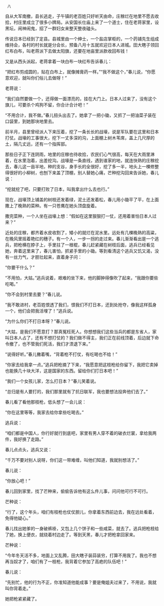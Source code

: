      八 

   自从大军南撤，县长逃走，子午镇的老百姓只好听天由命，庄稼烂在地里不愿去收拾，村庄里成立了很多小牌局。从安国长仕庙上来了一个道士，住在老蒋家里，设黑坛，闹神闹鬼，招了一群妇女来整天整夜磕头。 

   传说日本已经到了定县。县城里由一个绅士，一个盐店掌柜的，一个药铺先生组成维持会，各村的村长就是分会长，预备八月十五就欢迎日本人进城。田大瞎子领回红布白布，叫老蒋派下去做太阳旗，还要在地亩里派款收回布钱！ 

   又是从西头派起，老蒋拿着一块白布一块红布告诉春儿： 

   “把红布剪成圆的，贴在白布上，就像摊膏药一样。”“我不做这个，”春儿说，“你愿意欢迎，就叫你们俗儿去做呀！” 

   老蒋说： 

   “我们自然要做一个，还得做一面漂亮的，挂在大门上。日本人过来了，没有这个旗儿，可要杀个鸡狗不留，你合计合计吧！” 

   “不用合计，我不做。”春儿扭头出去了。她拿了一把小锄，又抓了一把油菜子装在口袋里，到她那块地里去。 

   前半月，县里曾经派人下来压着，挖了一条长长的战壕，说是军队要在这里和日本打仗。战壕的工事很大，挖下一丈多深的沟，上面棚上树木苇席，盖上几尺厚的土，隔几丈远，还有一个指挥部。 

   那些日子正下连阴雨，地里的庄稼也待收拾，农民们心气很高，每天在大雨里淋着，在水里泡着，出差挖沟。战壕是一条直线，遇到谁家的地，就连快熟的庄稼挖去，春儿这一亩半地，种的支谷，身手长的全很好，挖了多一半，地头上一棵修整得很好的小柳树，也刨下来盖了顶棚，别人替她心痛，芒种挖沟回来告诉她，春儿说： 

   “挖就挖了吧，只要打败了日本，叫我拿出什么去也行。” 

   现在，战壕顶上铺盖的树枝还发着绿，泥土还发着松，春儿用小锄平了平，在上面撒上了晚熟的菜种。有一只苍鹰在她头顶盘旋着。 

   撒完菜种，一个人坐在战壕上想：“假如在这里狠狠打一仗，还用着害怕日本人过来？” 

   近处的庄稼，都齐着水皮收割了，矮小的就烂在泥水里。远处有几棵晚熟的高粱，在晚风里摇着艳红的穗子。有一个人，一步一拐的走过来。春儿渐渐看出是一个逃兵，把枪横在脖子上，手里拄了一根棍，春儿赶紧藏在树枝后面，逃兵已经看见她，奔着这里来了，春儿害怕，抓紧手里的小锄。等到看清这个逃兵又饥又渴，没有一丝力气，才胆壮起来，直着身子问： 

   “你要干什么？” 

   “不用怕，大姑。”逃兵说着，艰难的坐下来，他的脚肿得像吹了起来，“我跟你要些吃喝。” 

   “你不会到村里去要？”春儿说。 

   “我不敢进村，老百姓恨透了我们，恨我们不打日本，还到处抢夺，像我这样孤身一个，他们会把我活埋了！”逃兵说。 

   “为什么你们不打日本呀？”春儿说。 

   “大姑，是我们不愿意打？那真冤枉死人。你想想我们这些当兵的都是东省人，家叫日本人占了，还有不想打仗的？我们做不得主，我们正在前线顶着，后边就下命令撤了，也不管我们死活，我们才溃退下来。” 

   “说得好听。”春儿撇着嘴，“背着枪不打仗，有吃喝也不给！” 

   “你家去给我拿一点。”逃兵把枪摘了下来，“我愿意把这枝枪给你留下，我把它卖掉也能换几十块大洋，这是国家的东西。留给你们打日本吧！” 

   “我们一个女孩儿家，怎么打日本？”春儿笑着说。 

   “总归是有人要打的，我们那里就有了抗日联军，我也要想法投奔他们去了。” 

   春儿看了看他那枝枪，低头想了一会儿说： 

   “你在这里等等，我家去给你拿些吃喝去。” 

   逃兵说： 

   “咱们都是中国人，你行好就行到底吧，家里有男人穿不着的破衣烂裳，拿给我两件，我好换了走路。” 

   春儿点点头，逃兵又说： 

   “千万不要对别人说呀，你们这一带难缠，叫他们知道，我就别想活了。” 

   春儿说： 

   “你放心吧！” 

   春儿回到家里，找了芒种来，偷偷告诉他有这么件儿事，问问他可行不可行。 

   芒种说： 

   “行了，这个年头，咱们有枝枪也仗仗胆儿，你拿着东西前边去，我在远处看着，免得他疑心。” 

   春儿找出她爹的一身破裤褂，又包上几个饼子和一些咸菜，就去了。逃兵把枪枝给了她，换上便衣，就绕着村边走了。等到天黑，春儿才把枪拿回家来。 

   芒种说： 

   “今年冬天活不多，地面上又乱腾，田大瞎子装蒜装穷，打算不用我了。我也不想再当奴才了，咱们有了一枝枪，我背着它参加了高疤的队伍吧！” 

   春儿说： 

   “先别忙，他的行为不正，你准知道他能成事？要是俺姐夫过来了，不用说，我就叫你背着走。” 

   她把枪紧紧藏了。 

